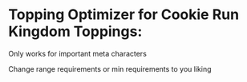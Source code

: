 # Topping Optimizer for Cookie Run Kingdom Toppings:

Only works for important meta characters

Change range requirements or min requirements to you liking
